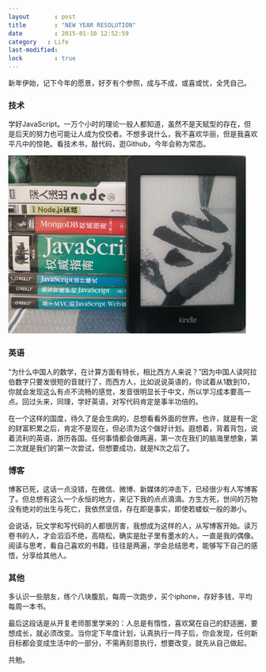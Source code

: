 ```yaml
---
layout       : post
title        : "NEW YEAR RESOLUTION"
date         : 2015-01-10 12:52:59
category   : Life
last-modified:
lock         : true
---
```


新年伊始，记下今年的愿景，好歹有个参照，成与不成，或喜或忧，全凭自己。

### 技术

学好JavaScript。一万个小时的理论一般人都知道，虽然不是天赋型的存在，但是后天的努力也可能让人成为佼佼者。不想多说什么，我不喜欢华丽，但是我喜欢平凡中的惊艳。看技术书，敲代码，逛Github，今年会称为常态。

![book](/img/book.jpg)

### 英语

“为什么中国人的数学，在计算方面有特长，相比西方人来说？”因为中国人读阿拉伯数字只要发很短的音就行了，而西方人，比如说说英语的，你试着从1数到10，你就会发现这么有点不流畅的感觉，发音很明显长于中文，所以学习成本要高一点。回过头来，同理，学好英语，对写代码肯定是事半功倍的。

在一个这样的国度，待久了是会生病的，总想看看外面的世界。也许，就是有一定的财富积累之后，肯定不是现在，但必须为这个做好计划。遐想着，背着背包，说着流利的英语，游历各国。任何事情都会做两遍，第一次在我们的脑海里想象，第二次就是我们的第一次尝试，但想要成功，就是N次之后了。

### 博客

博客已死，这话一点没错，在微信、微博、新媒体的冲击下，已经很少有人写博客了。但总想有这么一个永恒的地方，来记下我的点点滴滴。方生方死，世间的万物没有绝对的出生与死亡，我依然坚信，存在即是事实，即使若蝼蚁一般的渺小。

会说话，玩文学和写代码的人都很厉害，我想成为这样的人，从写博客开始。读万卷书的人，才会滔滔不绝，高晓松，确实是肚子里有墨水的人，一直是我的偶像。阅读与思考，看自己喜欢的书籍，往往是两遍，学会总结思考，能够写下自己的感悟，分享给其他人。

### 其他

多认识一些朋友，练个八块腹肌，每周一次跑步，买个iphone，存好多钱，平均每周一本书。

最后这段话是从开复老师那里学来的：人总是有惰性，喜欢窝在自己的舒适圈，要想成长，就必须改变。当你定下年度计划，认真执行一阵子后，你会发现，任何新目标都会变成生活中的一部分，不需再刻意执行，想要改变，就先从自己做起。

共勉。
